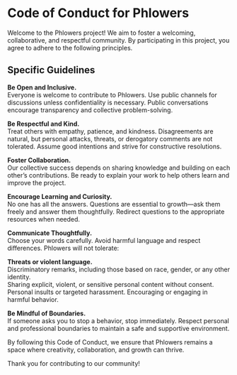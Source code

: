 # Code of Conduct for Phlowers

Welcome to the Phlowers project! We aim to foster a welcoming, collaborative, and respectful community. By participating in this project, you agree to adhere to the following principles.

## Specific Guidelines

**Be Open and Inclusive.**  
Everyone is welcome to contribute to Phlowers. Use public channels for discussions unless confidentiality is necessary. Public conversations encourage transparency and collective problem-solving.

**Be Respectful and Kind.**  
Treat others with empathy, patience, and kindness. Disagreements are natural, but personal attacks, threats, or derogatory comments are not tolerated. Assume good intentions and strive for constructive resolutions.

**Foster Collaboration.**  
Our collective success depends on sharing knowledge and building on each other’s contributions. Be ready to explain your work to help others learn and improve the project.

**Encourage Learning and Curiosity.**  
No one has all the answers. Questions are essential to growth—ask them freely and answer them thoughtfully. Redirect questions to the appropriate resources when needed.

**Communicate Thoughtfully.**  
Choose your words carefully. Avoid harmful language and respect differences. Phlowers will not tolerate:

**Threats or violent language.**  
Discriminatory remarks, including those based on race, gender, or any other identity.  
Sharing explicit, violent, or sensitive personal content without consent.
Personal insults or targeted harassment.
Encouraging or engaging in harmful behavior.

**Be Mindful of Boundaries.**  
If someone asks you to stop a behavior, stop immediately. Respect personal and professional boundaries to maintain a safe and supportive environment.

By following this Code of Conduct, we ensure that Phlowers remains a space where creativity, collaboration, and growth can thrive. 

Thank you for contributing to our community!  